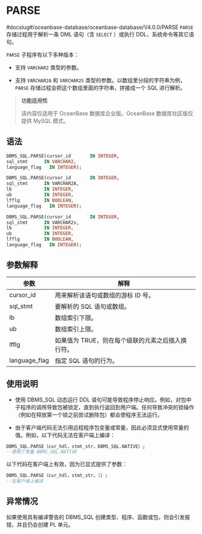 PARSE 
==========================
#docslug#/oceanbase-database/oceanbase-database/V4.0.0/PARSE
`PARSE` 存储过程用于解析一条 DML 语句（含 `SELECT` ）或执行 DDL、系统命令等其它语句。

`PARSE` 子程序有以下多种版本：

* 支持 `VARCHAR2` 类型的参数。

  

* 支持 `VARCHAR2A` 和 `VARCHAR2S` 类型的参数。以数组里分段的字符串为例，`PARSE` 存储过程会把这个数组里面的字符串，拼接成一个 SQL 进行解析。

  

>**功能适用性**
>
>该内容仅适用于 OceanBase 数据库企业版。OceanBase 数据库社区版仅提供 MySQL 模式。


语法 
-----------------------

```sql
DBMS_SQL.PARSE(cursor_id       IN INTEGER,
sql_stmt      IN VARCHAR2, 
language_flag   IN INTEGER);
```



```sql
DBMS_SQL.PARSE(cursor_id       IN INTEGER,
sql_stmt      IN VARCHAR2A, 
lb            IN INTEGER, 
ub            IN INTEGER,
lfflg         IN BOOLEAN, 
language_flag   IN INTEGER);
```



```sql
DBMS_SQL.PARSE(cursor_id       IN INTEGER,
sql_stmt      IN VARCHAR2s, 
lb            IN INTEGER, 
ub            IN INTEGER,
lfflg         IN BOOLEAN, 
language_flag   IN INTEGER);
```



参数解释 
-------------------------



|    **参数**     |           **解释**            |
|---------------|-----------------------------|
| cursor_id     | 用来解析该语句或数组的游标 ID 号。         |
| sql_stmt      | 要解析的 SQL 语句或数组。             |
| lb            | 数组索引下限。                     |
| ub            | 数组索引上限。                     |
| lfflg         | 如果值为 TRUE，则在每个级联的元素之后插入换行符。 |
| language_flag | 指定 SQL 语句的行为。               |



使用说明 
-------------------------

* 使用 DBMS_SQL 动态运行 DDL 语句可能导致程序停止响应。例如，对包中子程序的调用导致包被锁定，直到执行返回到用户端。任何导致冲突的锁操作（例如在释放第一个锁之前尝试删除包）都会使程序无法运行。

  

* 由于客户端代码无法引用远程程序包变量或常量，因此必须显式使用常量的值。例如，以下代码无法在客户端上编译：

  




```sql
DBMS_SQL.PARSE（cur_hdl，stmt_str，DBMS_SQL.NATIVE）;
--使用了常量 DBMS_SQL.NATIVE
```



以下代码在客户端上有效，因为已显式提供了参数：

```sql
DBMS_SQL.PARSE（cur_hdl，stmt_str，1）;
--在客户端上编译
```



异常情况 
-------------------------

如果使用具有编译警告的 DBMS_SQL 创建类型、程序、函数或包，则会引发报错，并且仍会创建 PL 单元。
